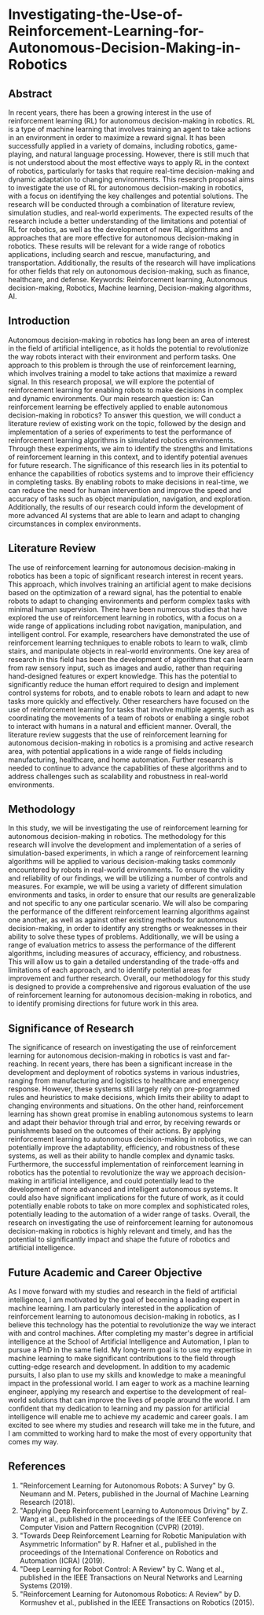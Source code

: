 # Investigating-the-Use-of-Reinforcement-Learning-for-Autonomous-Decision-Making-in-Robotics

## Abstract 
In recent years, there has been a growing interest in the use of reinforcement learning (RL) for autonomous decision-making in robotics. RL is a type of machine learning that involves training an agent to take actions in an environment in order to maximize a reward signal. It has been successfully applied in a variety of domains, including robotics, game-playing, and natural language processing. However, there is still much that is not understood about the most effective ways to apply RL in the context of robotics, particularly for tasks that require real-time decision-making and dynamic adaptation to changing environments.
This research proposal aims to investigate the use of RL for autonomous decision-making in robotics, with a focus on identifying the key challenges and potential solutions. The research will be conducted through a combination of literature review, simulation studies, and real-world experiments. The expected results of the research include a better understanding of the limitations and potential of RL for robotics, as well as the development of new RL algorithms and approaches that are more effective for autonomous decision-making in robotics. These results will be relevant for a wide range of robotics applications, including search and rescue, manufacturing, and transportation. Additionally, the results of the research will have implications for other fields that rely on autonomous decision-making, such as finance, healthcare, and defense.
Keywords: Reinforcement learning, Autonomous decision-making, Robotics, Machine learning, Decision-making algorithms, AI.

## Introduction
Autonomous decision-making in robotics has long been an area of interest in the field of artificial intelligence, as it holds the potential to revolutionize the way robots interact with their environment and perform tasks. One approach to this problem is through the use of reinforcement learning, which involves training a model to take actions that maximize a reward signal. In this research proposal, we will explore the potential of reinforcement learning for enabling robots to make decisions in complex and dynamic environments.
Our main research question is: Can reinforcement learning be effectively applied to enable autonomous decision-making in robotics? To answer this question, we will conduct a literature review of existing work on the topic, followed by the design and implementation of a series of experiments to test the performance of reinforcement learning algorithms in simulated robotics environments. Through these experiments, we aim to identify the strengths and limitations of reinforcement learning in this context, and to identify potential avenues for future research.
The significance of this research lies in its potential to enhance the capabilities of robotics systems and to improve their efficiency in completing tasks. By enabling robots to make decisions in real-time, we can reduce the need for human intervention and improve the speed and accuracy of tasks such as object manipulation, navigation, and exploration. Additionally, the results of our research could inform the development of more advanced AI systems that are able to learn and adapt to changing circumstances in complex environments.

## Literature Review 
The use of reinforcement learning for autonomous decision-making in robotics has been a topic of significant research interest in recent years. This approach, which involves training an artificial agent to make decisions based on the optimization of a reward signal, has the potential to enable robots to adapt to changing environments and perform complex tasks with minimal human supervision.
There have been numerous studies that have explored the use of reinforcement learning in robotics, with a focus on a wide range of applications including robot navigation, manipulation, and intelligent control. For example, researchers have demonstrated the use of reinforcement learning techniques to enable robots to learn to walk, climb stairs, and manipulate objects in real-world environments.
One key area of research in this field has been the development of algorithms that can learn from raw sensory input, such as images and audio, rather than requiring hand-designed features or expert knowledge. This has the potential to significantly reduce the human effort required to design and implement control systems for robots, and to enable robots to learn and adapt to new tasks more quickly and effectively.
Other researchers have focused on the use of reinforcement learning for tasks that involve multiple agents, such as coordinating the movements of a team of robots or enabling a single robot to interact with humans in a natural and efficient manner.
Overall, the literature review suggests that the use of reinforcement learning for autonomous decision-making in robotics is a promising and active research area, with potential applications in a wide range of fields including manufacturing, healthcare, and home automation. Further research is needed to continue to advance the capabilities of these algorithms and to address challenges such as scalability and robustness in real-world environments.

## Methodology 
In this study, we will be investigating the use of reinforcement learning for autonomous decision-making in robotics. The methodology for this research will involve the development and implementation of a series of simulation-based experiments, in which a range of reinforcement learning algorithms will be applied to various decision-making tasks commonly encountered by robots in real-world environments.
To ensure the validity and reliability of our findings, we will be utilizing a number of controls and measures. For example, we will be using a variety of different simulation environments and tasks, in order to ensure that our results are generalizable and not specific to any one particular scenario. We will also be comparing the performance of the different reinforcement learning algorithms against one another, as well as against other existing methods for autonomous decision-making, in order to identify any strengths or weaknesses in their ability to solve these types of problems.
Additionally, we will be using a range of evaluation metrics to assess the performance of the different algorithms, including measures of accuracy, efficiency, and robustness. This will allow us to gain a detailed understanding of the trade-offs and limitations of each approach, and to identify potential areas for improvement and further research.
Overall, our methodology for this study is designed to provide a comprehensive and rigorous evaluation of the use of reinforcement learning for autonomous decision-making in robotics, and to identify promising directions for future work in this area.

## Significance of Research 
The significance of research on investigating the use of reinforcement learning for autonomous decision-making in robotics is vast and far-reaching. In recent years, there has been a significant increase in the development and deployment of robotics systems in various industries, ranging from manufacturing and logistics to healthcare and emergency response. However, these systems still largely rely on pre-programmed rules and heuristics to make decisions, which limits their ability to adapt to changing environments and situations.
On the other hand, reinforcement learning has shown great promise in enabling autonomous systems to learn and adapt their behavior through trial and error, by receiving rewards or punishments based on the outcomes of their actions. By applying reinforcement learning to autonomous decision-making in robotics, we can potentially improve the adaptability, efficiency, and robustness of these systems, as well as their ability to handle complex and dynamic tasks.
Furthermore, the successful implementation of reinforcement learning in robotics has the potential to revolutionize the way we approach decision-making in artificial intelligence, and could potentially lead to the development of more advanced and intelligent autonomous systems. It could also have significant implications for the future of work, as it could potentially enable robots to take on more complex and sophisticated roles, potentially leading to the automation of a wider range of tasks.
Overall, the research on investigating the use of reinforcement learning for autonomous decision-making in robotics is highly relevant and timely, and has the potential to significantly impact and shape the future of robotics and artificial intelligence.


## Future Academic and Career Objective 
As I move forward with my studies and research in the field of artificial intelligence, I am motivated by the goal of becoming a leading expert in machine learning. I am particularly interested in the application of reinforcement learning to autonomous decision-making in robotics, as I believe this technology has the potential to revolutionize the way we interact with and control machines.
After completing my master's degree in artificial intelligence at the School of Artificial Intelligence and Automation, I plan to pursue a PhD in the same field. My long-term goal is to use my expertise in machine learning to make significant contributions to the field through cutting-edge research and development.
In addition to my academic pursuits, I also plan to use my skills and knowledge to make a meaningful impact in the professional world. I am eager to work as a machine learning engineer, applying my research and expertise to the development of real-world solutions that can improve the lives of people around the world.
I am confident that my dedication to learning and my passion for artificial intelligence will enable me to achieve my academic and career goals. I am excited to see where my studies and research will take me in the future, and I am committed to working hard to make the most of every opportunity that comes my way.


## References

1.	"Reinforcement Learning for Autonomous Robots: A Survey" by G. Neumann and M. Peters, published in the Journal of Machine Learning Research (2018).
2.	"Applying Deep Reinforcement Learning to Autonomous Driving" by Z. Wang et al., published in the proceedings of the IEEE Conference on Computer Vision and Pattern Recognition (CVPR) (2019).
3.	"Towards Deep Reinforcement Learning for Robotic Manipulation with Asymmetric Information" by R. Hafner et al., published in the proceedings of the International Conference on Robotics and Automation (ICRA) (2019).
4.	"Deep Learning for Robot Control: A Review" by C. Wang et al., published in the IEEE Transactions on Neural Networks and Learning Systems (2019).
5.	"Reinforcement Learning for Autonomous Robotics: A Review" by D. Kormushev et al., published in the IEEE Transactions on Robotics (2015).
